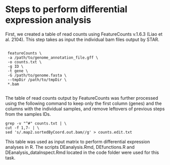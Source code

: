 # Steps to perform differential expression analysis


First, we created a table of read counts using FeatureCounts v.1.6.3 (Liao et al. 2104). This step takes as input the individual bam files output by STAR.
```
 
 featureCounts \
 -a /path/to/genome_annotation_file.gff \
 -o counts.txt \
 -g ID \
 -t gene \
 -G /path/to/genome.fasta \
 --tmpDir /path/to/tmpDir \
 *.bam
 
  ```
The table of read counts output by FeatureCounts was further processed using the following command to keep only the first column (genes) and the columns with the individual samples, and remove leftovers of previous steps from the samples IDs.
```
grep -v "^#" counts.txt | \
cut -f 1,7- | \
sed 's/.map2.sortedByCoord.out.bam//g' > counts.edit.txt
```
This table was used as input matrix to perform differential expression analyses in R. 
The scripts DEanalysis.Rmd, DEfunctions.R and DEanalysis_dataInspect.Rmd located in the code folder were used for this task.
